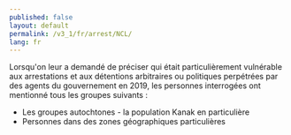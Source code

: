 ```yaml
---
published: false
layout: default
permalink: /v3_1/fr/arrest/NCL/
lang: fr
---
```


Lorsqu'on leur a demandé de préciser qui était particulièrement vulnérable aux arrestations et aux détentions arbitraires ou politiques perpétrées par des agents du gouvernement en 2019, les personnes interrogées ont mentionné tous les groupes suivants :

-	Les groupes autochtones - la population Kanak en particulière 
-	Personnes dans des zones géographiques particulières